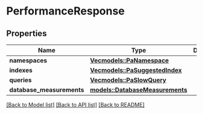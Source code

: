 # PerformanceResponse

## Properties

Name | Type | Description | Notes
------------ | ------------- | ------------- | -------------
**namespaces** | [**Vec<models::PaNamespace>**](PANamespace.md) |  | 
**indexes** | [**Vec<models::PaSuggestedIndex>**](PASuggestedIndex.md) |  | 
**queries** | [**Vec<models::PaSlowQuery>**](PASlowQuery.md) |  | 
**database_measurements** | [**models::DatabaseMeasurements**](DatabaseMeasurements.md) |  | 

[[Back to Model list]](../README.md#documentation-for-models) [[Back to API list]](../README.md#documentation-for-api-endpoints) [[Back to README]](../README.md)


